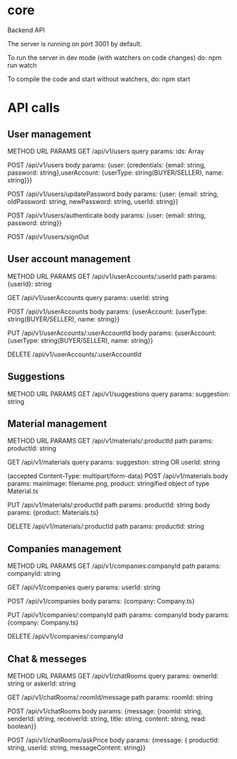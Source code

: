 # core

Backend API

The server is running on port 3001 by default.

To run the server in dev mode (with watchers on code changes) do: npm run watch

To compile the code and start without watchers, do: npm start



<h1> API calls </h1>

<h2> User management </h2>
METHOD          URL                              PARAMS
GET         /api/v1/users                   query params: ids: Array<string>

POST        /api/v1/users                   body params: {user: {credentials: {email: string, password: string},userAccount: {userType: string(BUYER/SELLER), name: string}}}

POST        /api/v1/users/updatePassword    body params: {user: {email: string, oldPassword: string, newPassword: string, userId: string}}

POST        /api/v1/users/authenticate      body params: {user: {email: string, password: string}}

POST        /api/v1/users/signOut


<h2> User account management </h2>
METHOD          URL                                     PARAMS
GET         /api/v1/userAccounts/:userId         path params: {userId}: string

GET         /api/v1/userAccounts                 query params: userId: string

POST        /api/v1/userAccounts                 body params: {userAccount: {userType: string(BUYER/SELLER), name: string}}

PUT         /api/v1/userAccounts/:userAccountId  body params: {userAccount: {userType: string(BUYER/SELLER), name: string}}

DELETE      /api/v1/userAccounts/:userAccountId 


<h2> Suggestions </h2>
METHOD          URL                                     PARAMS
GET         /api/v1/suggestions                 query params: suggestion: string


<h2> Material management </h2>
METHOD          URL                                     PARAMS
GET         /api/v1/materials/:productId        path params: productId: string

GET         /api/v1/materials                   query params: suggestion: string OR userId: string

(accepted Content-Type: multipart/form-data)
POST        /api/v1/materials                   body params: mainImage: filename.png, product: stringified  object of type Material.ts

PUT         /api/v1/materials/:productId        path params: productId: string
                                                body params: {product: Materials.ts}

DELETE      /api/v1/materials/:productId        path params: productId: string
       

<h2> Companies management </h2>
METHOD          URL                                     PARAMS
GET         /api/v1/companies:companyId         path params: companyId: string

GET         /api/v1/companies                   query params: userId: string

POST        /api/v1/companies                   body params: {company: Company.ts}

PUT         /api/v1/companies/:companyId        path params: companyId
                                                body params: {company: Company.ts}

DELETE      /api/v1/companies/:companyId                                                


<h2> Chat & messeges </h2>
METHOD          URL                                     PARAMS
GET         /api/v1/chatRooms                   query params: ownerId: string or askerId: string

GET         /api/v1/chatRooms/:roomId/message   path params: roomId: string

POST        /api/v1/chatRooms                   body params: {message: {roomId: string, senderId: string, receiverId: string, title: string, content: string, read: boolean}}

POST        /api/v1/chatRooms/askPrice          body params: {message: { productId: string, userId: string, messageContent: string}}